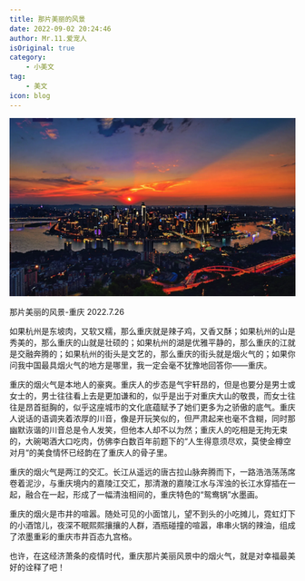 ```yaml
---
title: 那片美丽的风景
date: 2022-09-02 20:24:46
author: Mr.11.爱宠人
isOriginal: true
category:
    - 小美文
tag:
    - 美文
icon: blog
---
```


![image-20220906191636708](./thatbuttifulplace.assets/image-20220906191636708.png)

那片美丽的风景-重庆
2022.7.26

如果杭州是东坡肉，又软又糯，那么重庆就是辣子鸡，又香又酥；如果杭州的山是秀美的，那么重庆的山就是壮硕的；如果杭州的湖是优雅平静的，那么重庆的江就是交融奔腾的；如果杭州的街头是文艺的，那么重庆的街头就是烟火气的；如果你问我中国最具烟火气的地方是哪里，我一定会毫不犹豫地回答你——重庆。   

重庆的烟火气是本地人的豪爽。重庆人的步态是气宇轩昂的，但是也要分是男士或女士的，男士往往看上去是更加谦和的，似乎是出于对重庆大山的敬畏，而女士往往是昂首挺胸的，似乎这座城市的文化底蕴赋予了她们更多为之骄傲的底气。重庆人说话的语调夹着浓厚的川音，像是开玩笑似的，但严肃起来也毫不含糊，同时那幽默诙谐的川音总是令人发笑，但他本人却不以为然；重庆人的吃相是无拘无束的，大碗喝酒大口吃肉，仿佛李白数百年前题下的“人生得意须尽欢，莫使金樽空对月“的美食情怀已经韵在了重庆人的骨子里。


重庆的烟火气是两江的交汇。长江从遥远的唐古拉山脉奔腾而下，一路浩浩荡荡席卷着泥沙，与重庆境内的嘉陵江交汇，那清澈的嘉陵江水与浑浊的长江水穿插在一起，融合在一起，形成了一幅清浊相间的，重庆特色的“鸳鸯锅”水墨画。

重庆的烟火是市井的喧嚣。随处可见的小面馆儿，望不到头的小吃摊儿，霓虹灯下的小酒馆儿，夜深不眠熙熙攘攘的人群，酒瓶碰撞的喧嚣，串串火锅的辣油，组成了浓墨重彩的重庆市井百态九宫格。

也许，在这经济萧条的疫情时代，重庆那片美丽风景中的烟火气，就是对幸福最美好的诠释了吧！

